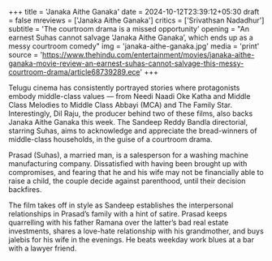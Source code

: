 +++
title = 'Janaka Aithe Ganaka'
date = 2024-10-12T23:39:12+05:30
draft = false
mreviews = ['Janaka Aithe Ganaka']
critics = ['Srivathsan Nadadhur']
subtitle = 'The courtroom drama is a missed opportunity'
opening = "An earnest Suhas cannot salvage ‘Janaka Aithe Ganaka’, which ends up as a messy courtroom comedy"
img = 'janaka-aithe-ganaka.jpg'
media = 'print'
source = 'https://www.thehindu.com/entertainment/movies/janaka-aithe-ganaka-movie-review-an-earnest-suhas-cannot-salvage-this-messy-courtroom-drama/article68739289.ece'
+++

Telugu cinema has consistently portrayed stories where protagonists embody middle-class values — from Needi Naadi Oke Katha and Middle Class Melodies to Middle Class Abbayi (MCA) and The Family Star. Interestingly, Dil Raju, the producer behind two of these films, also backs Janaka Aithe Ganaka this week. The Sandeep Reddy Bandla directorial, starring Suhas, aims to acknowledge and appreciate the bread-winners of middle-class households, in the guise of a courtroom drama.

Prasad (Suhas), a married man, is a salesperson for a washing machine manufacturing company. Dissatisfied with having been brought up with compromises, and fearing that he and his wife may not be financially able to raise a child, the couple decide against parenthood, until their decision backfires.

The film takes off in style as Sandeep establishes the interpersonal relationships in Prasad’s family with a hint of satire. Prasad keeps quarrelling with his father Ramana over the latter’s bad real estate investments, shares a love-hate relationship with his grandmother, and buys jalebis for his wife in the evenings. He beats weekday work blues at a bar with a lawyer friend.
